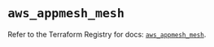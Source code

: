 # `aws_appmesh_mesh`

Refer to the Terraform Registry for docs: [`aws_appmesh_mesh`](https://registry.terraform.io/providers/hashicorp/aws/5.51.1/docs/resources/appmesh_mesh).
